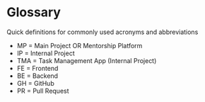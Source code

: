 # Glossary

Quick definitions for commonly used acronyms and abbreviations

- MP = Main Project OR Mentorship Platform
- IP = Internal Project
- TMA = Task Management App (Internal Project)
- FE = Frontend
- BE = Backend
- GH = GitHub
- PR = Pull Request
